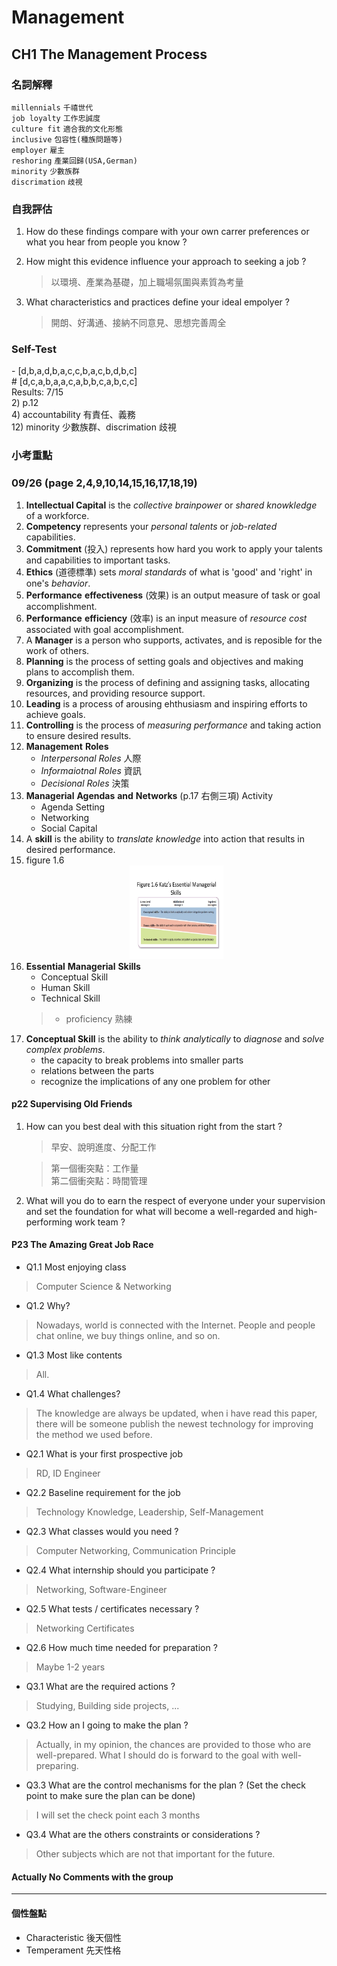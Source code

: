 # Management
## CH1 The Management Process

### 名詞解釋
`millennials` `千禧世代`  
`job loyalty` `工作忠誠度`  
`culture fit` `適合我的文化形態`  
`inclusive` `包容性(種族問題等)`  
`employer` `雇主`  
`reshoring` `產業回歸(USA,German)`  
`minority` `少數族群`  
`discrimation` `歧視`  


### 自我評估

1. How do these findings compare with your own carrer preferences or what you hear from people you know ?
    > 
2. How might this evidence influence your approach to seeking a job ?
    > 以環境、產業為基礎，加上職場氛圍與素質為考量
3. What characteristics and practices define your ideal empolyer ?
    > 開朗、好溝通、接納不同意見、思想完善周全

### Self-Test
\- [d,b,a,d,b,a,c,c,b,a,c,b,d,b,c]  
\# [d,c,a,b,a,a,c,a,b,b,c,a,b,c,c]  
Results: 7/15  
2) p.12  
4) accountability 有責任、義務  
12) minority 少數族群、discrimation 歧視


### 小考重點
### 09/26 (page 2,4,9,10,14,15,16,17,18,19)
1. **Intellectual Capital** is the _collective brainpower_ or _shared knowkledge_ of a workforce.
2. **Competency** represents your _personal talents_ or _job-related_ capabilities.
3. **Commitment** (投入)  represents how hard you work to apply your talents and capabilities to important tasks.
4. **Ethics** (道德標準) sets _moral standards_ of what is 'good' and 'right' in one's _behavior_.
5. **Performance** **effectiveness** (效果) is an output measure of task or goal accomplishment.
6. **Performance** **efficiency** (效率) is an input measure of _resource cost_ associated with goal accomplishment.
7. A **Manager** is a person who supports, activates, and is reposible for the work of others.
8. **Planning** is the process of setting goals and objectives and making plans to accomplish them.
9. **Organizing** is the process of defining and assigning tasks, allocating resources, and providing resource support.
10. **Leading** is a process of arousing ehthusiasm and inspiring efforts to achieve goals.
11. **Controlling** is the process of _measuring performance_ and taking action to ensure desired results.
12. **Management** **Roles**
    + _Interpersonal Roles_ 人際
    + _Informaiotnal Roles_ 資訊
    + _Decisional Roles_ 決策
13. **Managerial** **Agendas** **and** **Networks** (p.17 右側三項) Activity
    + Agenda Setting
    + Networking
    + Social Capital
14. A **skill** is the ability to _translate knowledge_ into action that results in desired performance.
15. figure 1.6
    <div align=center><img width="150" height="150" src="https://raw.githubusercontent.com/jason19970210/MarkdownPhotos/master/43.jpg"/></div>
16. **Essential** **Managerial** **Skills**
    + Conceptual Skill
    + Human Skill
    + Technical Skill
    > + proficiency 熟練
17. **Conceptual Skill** is the ability to _think analytically_ to _diagnose_ and _solve complex problems_.
    + the capacity to break problems into smaller parts
    + relations between the parts
    + recognize the implications of any one problem for other


#### p22 Supervising Old Friends
1. How can you best deal with this situation right from the start ?
    > 早安、說明進度、分配工作  

    > 第一個衝突點：工作量  
    > 第二個衝突點：時間管理  
2. What will you do to earn the respect of everyone under your supervision and set the foundation for what will become a well-regarded and high-performing work team ?

#### P23 The Amazing Great Job Race
+ Q1.1 Most enjoying class
> Computer Science & Networking
+ Q1.2 Why?
> Nowadays, world is connected with the Internet. People and people chat online, we buy things online, and so on.
+ Q1.3 Most like contents
> All.
+ Q1.4 What challenges?
> The knowledge are always be updated, when i have read this paper, there will be someone publish the newest technology for improving the method we used before.

+ Q2.1 What is your first prospective job
> RD, ID Engineer
+ Q2.2 Baseline requirement for the job
> Technology Knowledge, Leadership, Self-Management
+ Q2.3 What classes would you need ?
> Computer Networking, Communication Principle
+ Q2.4 What internship should you participate ?
> Networking, Software-Engineer
+ Q2.5 What tests / certificates necessary ?
> Networking Certificates
+ Q2.6 How much time needed for preparation ?
> Maybe 1-2 years

+ Q3.1 What are the required actions ?
> Studying, Building side projects, ...
+ Q3.2 How an I going to make the plan ?
> Actually, in my opinion, the chances are provided to those who are well-prepared. What I should do is forward to the goal with well-preparing.
+ Q3.3 What are the control mechanisms for the plan ? (Set the check point to make sure the plan can be done)
> I will set the check point each 3 months
+ Q3.4 What are the others constraints or considerations ?
> Other subjects which are not that important for the future.
#### Actually No Comments with the group 

----

#### 個性盤點
+ Characteristic 後天個性
+ Temperament 先天性格